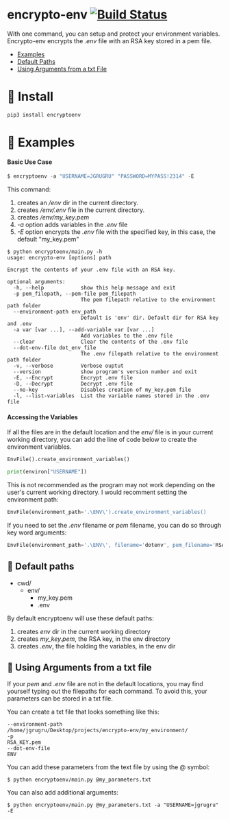 # encrypto-env [![Build Status](https://travis-ci.com/jgrugru/encrypto-env.svg?branch=main)](https://travis-ci.com/jgrugru/encrypto-env)
With one command, you can setup and protect your environment variables. Encrypto-env encrypts the *.env* file with an RSA key stored in a pem file. 

 * [Examples](https://github.com/jgrugru/encrypto-env#hamburger-examples)
 * [Default Paths](https://github.com/jgrugru/encrypto-env#open_file_folder-default-paths)
 * [Using Arguments from a txt File](https://github.com/jgrugru/encrypto-env#open_file_folder-default-paths)

# :pill: Install
```python
pip3 install encryptoenv
```

# :hamburger: Examples

#### Basic Use Case
```python
$ encryptoenv -a "USERNAME=JGRUGRU" "PASSWORD=MYPASS!2314" -E
```
This command:
1. creates an _/env_ dir in the current directory.
2. creates _/env/.env_ file in the current directory.
3. creates */env/my_key.pem* 
4. *-a* option adds variables in the *.env* file
5. *-E* option encrypts the *.env* file with the specified key, in this case, the default "my_key.pem"


```
$ python encryptoenv/main.py -h
usage: encrypto-env [options] path

Encrypt the contents of your .env file with an RSA key.

optional arguments:
  -h, --help            show this help message and exit
  -p pem_filepath, --pem-file pem_filepath
                        The pem filepath relative to the environment path folder
  --environment-path env_path
                        Default is 'env' dir. Default dir for RSA key and .env
  -a var [var ...], --add-variable var [var ...]
                        Add variables to the .env file
  --clear               Clear the contents of the .env file
  --dot-env-file dot_env_file
                        The .env filepath relative to the environment path folder
  -v, --verbose         Verbose ouptut
  --version             show program's version number and exit
  -E, --Encrypt         Encrypt .env file
  -D, --Decrypt         Decrypt .env file
  --no-key              Disables creation of my_key.pem file
  -l, --list-variables  List the variable names stored in the .env file
```

#### Accessing the Variables
If all the files are in the default location and the _env/_ file is
in your current working directory, you can add the line of code below to create
the environment variables.
```python
EnvFile().create_environment_variables()

print(environ["USERNAME"])
```
This is not recommended as the program may not work depending on the user's current
working directory. I would recomment setting the environment path:
```python
EnvFile(environment_path='.\ENV\').create_environment_variables()
```
If you need to set the _.env_ filename or _pem_ filename, you can do so through key word arguments:
```python
EnvFile(environment_path='.\ENV\', filename='dotenv', pem_filename='RSA_KEY.pem').create_environment_variables()
```

## :open_file_folder: Default paths
 * cwd/
   * env/
     * my_key.pem
     * .env

By default encryptoenv will use these default paths:
 1. creates *env* dir in the current working directory 
 2. creates *my_key.pem*, the RSA key, in the env directory
 3. creates *.env*, the file holding the variables, in the env dir



## :pushpin: Using Arguments from a txt file

If your _pem_ and _.env_ file are not in the default locations, you may find yourself typing out the filepaths for each command.
To avoid this, your parameters can be stored in a txt file.

You can create a txt file that looks something like this:
```
--environment-path
/home/jgrugru/Desktop/projects/encrypto-env/my_environment/
-p
RSA_KEY.pem
--dot-env-file
ENV
```

You can add these parameters from the text file by using the @ symbol:
```
$ python encryptoenv/main.py @my_parameters.txt
```

You can also add additional arguments:
```
$ python encryptoenv/main.py @my_parameters.txt -a "USERNAME=jgrugru" -E
```
